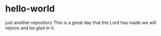 # hello-world
just another repository
This is a great day that the Lord has made we will rejoice and be glad in it.
